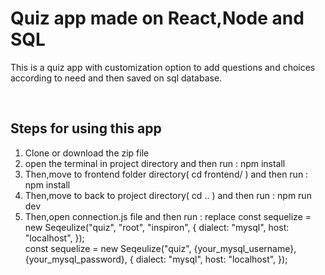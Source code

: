 <h1>Quiz app made on React,Node and SQL</h1>
<p>This is a quiz app with customization option to add questions and choices according to need and then saved on sql database.</p>
<br>
<h2>Steps for using this app</h2>
<ol>
  <li>Clone or download the zip file </li>
  <li>open the terminal in project directory and then run : <bold>npm install</bold></li>
  <li>Then,move to frontend folder directory( cd frontend/ ) and then run : <bold>npm install</bold></li>
  <li>Then,move to back to project directory( cd .. ) and then run : <bold>npm run dev</bold></li>
  <li>Then,open connection.js file and then run : replace 
  const sequelize = new Seqeulize("quiz", "root", "inspiron", {
  dialect: "mysql",
  host: "localhost",
});
  <br>
  <div>const sequelize = new Seqeulize("quiz", {your_mysql_username}, {your_mysql_password}, {
  dialect: "mysql",
  host: "localhost",
});
</div>
</li>
  
</ol>
